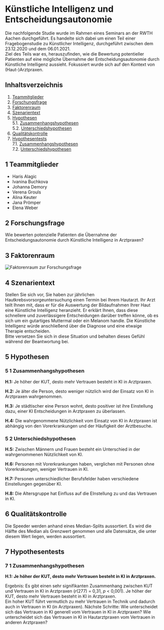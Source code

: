 Künstliche Intelligenz und Entscheidungsautonomie
=================================================

Die nachfolgende Studie wurde im Rahmen eines Seminars an der RWTH
Aachen durchgeführt. Es handelte sich dabei um einen Teil einer
Fragebogenstudie zu Künstlicher Intelligenz, durchgeführt zwischen dem
23.12.2020 und dem 06.01.2021.  
Ziel des Teils war es, herauszufinden, wie die Bewertung potentieller
Patienten auf eine mögliche Übernahme der Entscheidungsautonomie durch
Künstliche Intelligenz aussieht. Fokussiert wurde sich auf den Kontext
von (Haut-)Arztpraxen.

Inhaltsverzeichnis
------------------

1.  [Teammitglieder](#1-teammitglieder)
2.  [Forschungsfrage](#2-forschungsfrage)
3.  [Faktorenraum](#3-faktorenraum)
4.  [Szenarientext](#4-szenarientext)
5.  [Hypothesen](#5-hypothesen)  
    5.1. [Zusammenhangshypothesen](#5-1-zusammenhangshypothesen)  
    5.2. [Unterschiedshypothesen](#5-2-unterschiedshypothesen)
6.  [Qualitätskontrolle](#6-qualitätskontrolle)
7.  [Hypothesentests](#7-hypothesentests)  
    7.1. [Zusammenhangshypothesen](#7-1-zusammenhangshypothesen)  
    7.2. [Unterschiedshypothesen](#7-2-unterschiedshypothesen)

1 Teammitglieder
----------------

-   Haris Alagic
-   Ivanina Buchkova
-   Johanna Demory
-   Verena Grouls
-   Alina Keuter
-   Jana Prömper
-   Elena Weber

2 Forschungsfrage
-----------------

Wie bewerten potenzielle Patienten die Übernahme der
Entscheidungsautonomie durch Künstliche Intelligenz in Arztpraxen?

3 Faktorenraum
--------------

![Faktorenraum zur Forschungsfrage](Faktorenraum_final.png)

4 Szenarientext
---------------

Stellen Sie sich vor, Sie haben zur jährlichen
Hautkrebsvorsorgeuntersuchung einen Termin bei Ihrem Hautarzt. Ihr Arzt
teilt Ihnen mit, dass er für die Auswertung der Bildaufnahmen Ihrer Haut
eine Künstliche Intelligenz heranzieht. Er erklärt Ihnen, dass diese
schnellere und zuverlässigere Entscheidungen darüber treffen könne, ob
es sich um ein gutartiges Muttermal oder ein Melanom handle. Die
Künstliche Intelligenz würde anschließend über die Diagnose und eine
etwaige Therapie entscheiden.  
Bitte versetzen Sie sich in diese Situation und behalten dieses Gefühl
während der Beantwortung bei.

5 Hypothesen
------------

### 5 1 Zusammenhangshypothesen

**H.1:** Je höher der KUT, desto mehr Vertrauen besteht in KI in
Arztpraxen.

**H.2:** Je älter die Person, desto weniger nützlich wird der Einsatz
von KI in Arztpraxen wahrgenommen.

**H.3:** Je städtischer eine Person wohnt, desto positiver ist ihre
Einstellung dazu, einer KI Entscheidungen in Arztpraxen zu überlassen.

**H.4:** Die wahrgenommene Nützlichkeit vom Einsatz von KI in Arztpraxen
ist abhängig von den Vorerkrankungen und der Häufigkeit der Arztbesuche.

### 5 2 Unterschiedshypothesen

**H.5:** Zwischen Männern und Frauen besteht ein Unterschied in der
wahrgenommenen Nützlichkeit von KI.

**H.6:** Personen mit Vorerkrankungen haben, verglichen mit Personen
ohne Vorerkrakungen, weniger Vertrauen in KI.

**H.7:** Personen unterschiedlicher Berufsfelder haben verschiedene
Einstellungen gegenüber KI.

**H.8:** Die Altersgruppe hat Einfluss auf die EInstellung zu und das
Vertrauen in KI.

6 Qualitätskontrolle
--------------------

Die Speeder werden anhand eines Median-Splits aussortiert. Es wird die
Hälfte des Median als Grenzwert genommen und alle Datensätze, die unter
diesem Wert liegen, werden aussortiert.

7 Hypothesentests
-----------------

### 7 1 Zusammenhangshypothesen

**H.1: Je höher der KUT, desto mehr Vertrauen besteht in KI in
Arztpraxen.**

Ergebnis: Es gibt einen sehr signifikanten Zusammenhang zwischen KUT und
Vertrauen in KI in Arztpraxen (*r*(277) = 0,31, *p* &lt; 0,001). Je
höher der KUT, desto mehr Vertrauen besteht in KI in Arztpraxen.  
Ein hoher KUT führt vermutlich zu mehr Vertrauen in Technik und dadurch
auch in Vertrauen in KI (in Arztpraxen). Nächste Schritte: Wie
unterscheidet sich das Vertrauen in KI generell vom Vertrauen in KI in
Arztpraxen? Wie unterscheidet sich das Vertrauen in KI in Hautarztpraxen
vom Vertrauen in anderen Arztpraxen?
